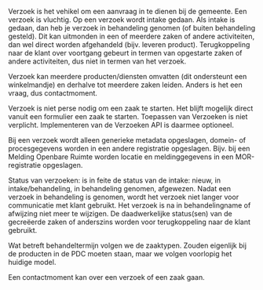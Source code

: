 Verzoek is het vehikel om een aanvraag in te dienen bij de gemeente. Een verzoek is vluchtig. Op een verzoek wordt intake gedaan. Als intake is gedaan, dan heb je verzoek in behandeling genomen (of buiten behandeling gesteld). Dit kan uitmonden in een of meerdere zaken of andere activiteiten, dan wel direct worden afgehandeld (bijv. leveren product). Terugkoppeling naar de klant over voortgang gebeurt in termen van opgestarte zaken of andere activiteiten, dus niet in termen van het verzoek.

Verzoek kan meerdere producten/diensten omvatten (dit ondersteunt een winkelmandje) en derhalve tot meerdere zaken leiden. Anders is het een vraag, dus contactmoment. 

Verzoek is niet perse nodig om een zaak te starten. Het blijft mogelijk direct vanuit een formulier een zaak te starten. Toepassen van Verzoeken is niet verplicht. Implementeren van de Verzoeken API is daarmee optioneel.

Bij een verzoek wordt alleen generieke metadata opgeslagen, domein- of procesgegevens worden in een andere registratie opgeslagen. Bijv. bij een Melding Openbare Ruimte worden locatie en meldinggegevens in een MOR-registratie opgeslagen.

Status van verzoeken: is in feite de status van de intake: nieuw, in intake/behandeling, in behandeling genomen, afgewezen. Nadat een verzoek in behandeling is genomen, wordt het verzoek niet langer voor communicatie met klant gebruikt. Het verzoek is na in behandelingname of afwijzing niet meer te wijzigen. De daadwerkelijke status(sen) van de gecreëerde zaken of anderszins worden voor terugkoppeling naar de klant gebruikt.

Wat betreft behandeltermijn volgen we de zaaktypen. Zouden eigenlijk bij de producten in de PDC moeten staan, maar we volgen voorlopig het huidige model.

Een contactmoment kan over een verzoek of een zaak gaan.
